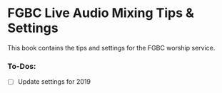 # FGBC Live Audio Mixing Tips & Settings

This book contains the tips and settings for the FGBC worship service.

### To-Dos:

* [ ] Update settings for 2019

